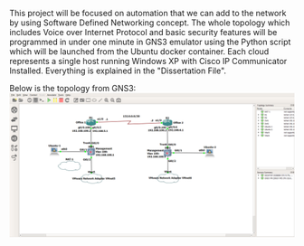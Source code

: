This project will be focused on automation that we can add to the network by using
Software Defined Networking concept. The whole topology which includes Voice over
Internet Protocol and basic security features will be programmed in under one minute in
GNS3 emulator using the Python script which will be launched from the Ubuntu
docker container. Each cloud represents a single host running Windows XP with Cisco IP Communicator Installed. Everything is explained in the "Dissertation File".

Below is the topology from GNS3:
![Topology](https://github.com/Patryk803/Network-Programmability/blob/master/GNS3_Paramiko_VOIP/topology.PNG?raw=true)


